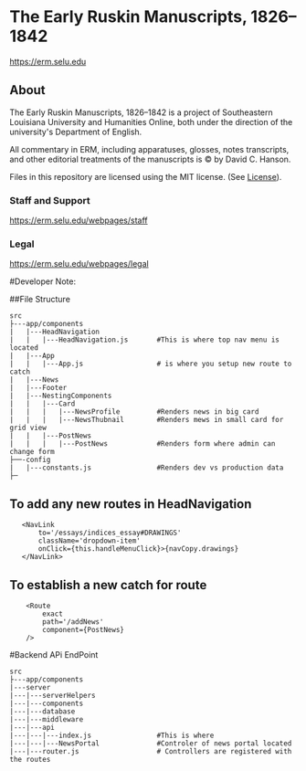 # The Early Ruskin Manuscripts, 1826–1842
https://erm.selu.edu

## About
The Early Ruskin Manuscripts, 1826–1842 is a project of Southeastern Louisiana University and Humanities Online, both under the direction of the university's Department of English.

All commentary in ERM, including apparatuses, glosses, notes transcripts, and other editorial treatments of the manuscripts is © by David C. Hanson.

Files in this repository are licensed using the MIT license. (See [License](./LICENSE)).

### Staff and Support
https://erm.selu.edu/webpages/staff

### Legal
https://erm.selu.edu/webpages/legal




#Developer Note:

##File Structure
    
    src
    ├---app/components
    |   |---HeadNavigation
    |   |   |---HeadNavigation.js       #This is where top nav menu is located
    |   |---App
    |   |   |---App.js                  # is where you setup new route to catch
    |   |---News
    |   |---Footer
    |   |---NestingComponents
    |   |   |---Card
    |   |   |   |---NewsProfile         #Renders news in big card
    |   |   |   |---NewsThubnail        #Renders mews in small card for grid view
    |   |   |---PostNews
    |   |   |   |---PostNews            #Renders form where admin can change form
    ├──-config
    |   |---constants.js                #Renders dev vs production data 
    ├─
    


## To add any new routes in HeadNavigation
    
       <NavLink
           to='/essays/indices_essay#DRAWINGS'
           className='dropdown-item'
           onClick={this.handleMenuClick}>{navCopy.drawings}
       </NavLink>

## To establish a new catch for route

        <Route
            exact
            path='/addNews'
            component={PostNews}
        />
        
#Backend APi EndPoint

    src
    ├---app/components
    |---server
    |---|---serverHelpers
    |---|---components
    |---|---database
    |---|---middleware
    |---|---api
    |---|---|---index.js                #This is where 
    |---|---|---NewsPortal              #Controler of news portal located
    |---|---router.js                   # Controllers are registered with the routes
